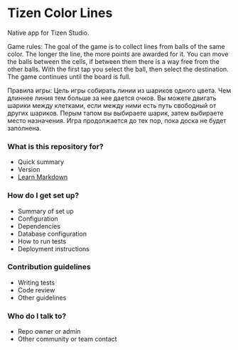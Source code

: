 # Tizen Color Lines #

Native app for Tizen Studio. 

Game rules:
The goal of the game is to collect lines from balls of the same color. 
The longer the line, the more points are awarded for it.
You can move the balls between the cells, if between them there is a way free from the other balls.
With the first tap you select the ball, then select the destination. The game continues until the board is full.

Правила игры:
Цель игры собирать линии из шариков одного цвета. Чем длиннее линия тем больше за нее дается очков.
Вы можете двигать шарики между клетками, если между ними есть путь свободный от других шариков.
Перым тапом вы выбираете шарик, затем выбираете место назначения.
Игра продолжается до тех пор, пока доска не будет заполнена.


### What is this repository for? ###

* Quick summary
* Version
* [Learn Markdown](https://bitbucket.org/tutorials/markdowndemo)

### How do I get set up? ###

* Summary of set up
* Configuration
* Dependencies
* Database configuration
* How to run tests
* Deployment instructions

### Contribution guidelines ###

* Writing tests
* Code review
* Other guidelines

### Who do I talk to? ###

* Repo owner or admin
* Other community or team contact